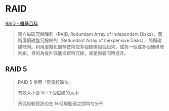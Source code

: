 # RAID

[RAID - 維基百科](https://zh.wikipedia.org/zh-hk/RAID)

> 獨立磁碟冗餘陣列（RAID, Redundant Array of Independent Disks），舊稱廉價磁盤冗餘陣列（Redundant Array of Inexpensive Disks），簡稱磁碟陣列。利用虛擬化儲存技術把多個硬碟組合起來，成為一個或多個硬碟陣列組，目的為提升效能或資料冗餘，或是兩者同時提升。

## RAID 5

> RAID 5 使用「奇偶校驗位」
>
> 有效大小是 N - 1 個磁碟的大小
>
> 奇偶校驗資訊也在 N 個驅動器之間均勻分佈



